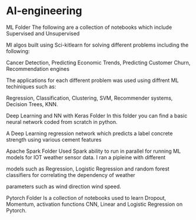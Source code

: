 # AI-engineering

ML Folder
The following are a collection of notebooks which include Supervised and Unsupervised 

Ml algos built using Sci-kitlearn for solving different problems including the following:

Cancer Detection,  Predicting Economic Trends, Predicting Customer Churn, Recommendation engines 

The applications for each different problem was used using diffrent ML techiniques such as:

Regression, Classification, Clustering, SVM, Recommender systems, Decision Trees, KNN.


Deep Learning and NN with Keras Folder
In this folder you can find a basic neural network coded from scratch in python. 

A Deep Learning regression network which predicts a label concrete strength using various cement features


Apache Spark Folder
Used Spark ability to run in parallel for running ML models for IOT  weather sensor data. I ran a pipleine with different 

models such as  Regression, Logistic Regression and random forest classifiers for correlating the dependency of weather 

parameters such as wind direction wind speed.


Pytorch Folder
Is a collection of notebooks used to learn Dropout, Momentum, activation functions CNN, Linear and Logistic Regression on Pytorch.

